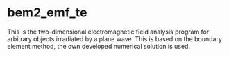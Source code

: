 # bem2_emf_te
This is the two-dimensional electromagnetic field analysis program for arbitrary objects irradiated by a plane wave.  This is based on the boundary element method, the own developed numerical solution is used.
